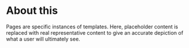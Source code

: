 # About this

Pages are specific instances of templates. Here, placeholder content is replaced with real representative content to give an accurate depiction of what a user will ultimately see.